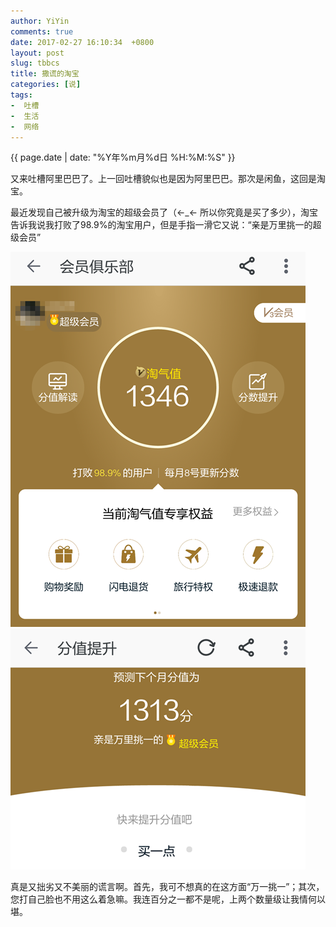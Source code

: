 ```yaml
---
author: YiYin
comments: true
date: 2017-02-27 16:10:34  +0800
layout: post
slug: tbbcs
title: 撒谎的淘宝
categories: [说]
tags:
-  吐槽
-  生活
-  网络
---
```

<div class="saying">
<div class="timestamp">{{ page.date | date: "%Y年%m月%d日 %H:%M:%S" }}</div>

又来吐槽阿里巴巴了。上一回吐槽貌似也是因为阿里巴巴。那次是闲鱼，这回是淘宝。<br>

最近发现自己被升级为淘宝的超级会员了（&larr;_&larr; 所以你究竟是买了多少），淘宝告诉我说我打败了98.9%的淘宝用户，但是手指一滑它又说：“亲是万里挑一的超级会员”<br>

<img src="/public/images/tb-1.png" alt="" title="">

<img src="/public/images/tb-2.png" alt="" title="">

真是又拙劣又不美丽的谎言啊。首先，我可不想真的在这方面“万一挑一”；其次，您打自己脸也不用这么着急嘛。我连百分之一都不是呢，上两个数量级让我情何以堪。<br>

</div>